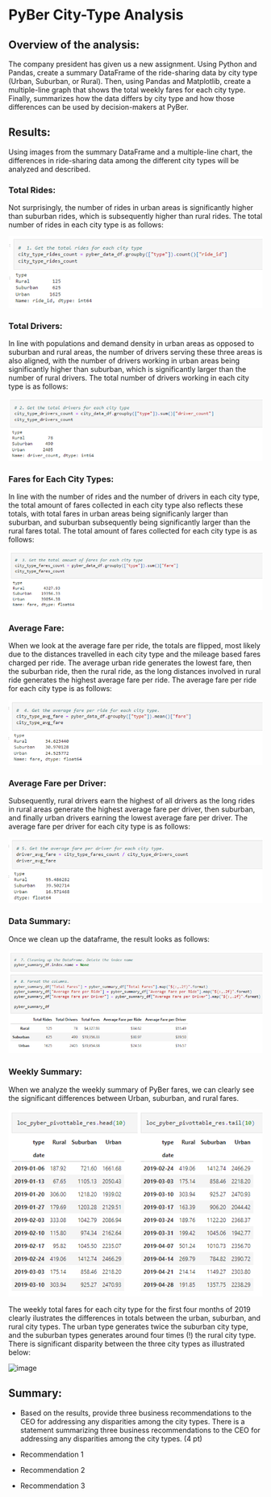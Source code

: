 # PyBer City-Type Analysis

## Overview of the analysis:

The company president has given us a new assignment. Using Python and Pandas, create a summary DataFrame of the ride-sharing data by city type (Urban, Suburban, or Rural). Then, using Pandas and Matplotlib, create a multiple-line graph that shows the total weekly fares for each city type. Finally, summarizes how the data differs by city type and how those differences can be used by decision-makers at PyBer.

## Results:
Using images from the summary DataFrame and a multiple-line chart, the differences in ride-sharing data among the different city types will be analyzed and described.

### Total Rides:
Not surprisingly, the number of rides in urban areas is significantly higher than suburban rides, which is subsequently higher than rural rides. The total number of rides in each city type is as follows:

![image](https://github.com/DeryaOkulda2012/PyBer_Analysis-/blob/09fa7ba9b176efa1e06233790109d70d927f590e/Analysis/Fig1_Total_rides_for_each_city_type.png)

### Total Drivers:
In line with populations and demand density in urban areas as opposed to suburban and rural areas, the number of drivers serving these three areas is also aligned, with the number of drivers working in urban areas being significantly higher than suburban, which is significantly larger than the number of rural drivers. The total number of drivers working in each city type is as follows:

![image](https://github.com/DeryaOkulda2012/PyBer_Analysis-/blob/1b686509601436786debf4efd1565d28f22a4984/Analysis/Fig2_Total_drivers_for_each_city_type.png)

### Fares for Each City Types:
In line with the number of rides and the number of drivers in each city type, the total amount of fares collected in each city type also reflects these totals, with total fares in urban areas being significanly larger than suburban, and suburban subsequently being significantly larger than the rural fares total. The total amount of fares collected for each city type is as follows:

![image](https://github.com/DeryaOkulda2012/PyBer_Analysis-/blob/625bd50f1666f36803cc5c1da2ca65b561e697ff/Analysis/Fig3_Total_fares_for_each_city_type.png)

### Average Fare:
When we look at the average fare per ride, the totals are flipped, most likely due to the distances travelled in each city type and the mileage based fares charged per ride. The average urban ride generates the lowest fare, then the suburban ride, then the rural ride, as the long distances involved in rural ride generates the highest average fare per ride. The average fare per ride for each city type is as follows:

![image](https://github.com/DeryaOkulda2012/PyBer_Analysis-/blob/625bd50f1666f36803cc5c1da2ca65b561e697ff/Analysis/Fig4_Average_fare_per_ride_for_each_city_type.png)

### Average Fare per Driver:
Subsequently, rural drivers earn the highest of all drivers as the long rides in rural areas generate the highest average fare per driver, then suburban, and finally urban drivers earning the lowest average fare per driver. The average fare per driver for each city type is as follows:

![image](https://github.com/DeryaOkulda2012/PyBer_Analysis-/blob/625bd50f1666f36803cc5c1da2ca65b561e697ff/Analysis/Fig5_Average_fare_per_driver_for_each_city_type.png)

### Data Summary:
Once we clean up the dataframe, the result looks as follows:

![image](https://github.com/DeryaOkulda2012/PyBer_Analysis-/blob/625bd50f1666f36803cc5c1da2ca65b561e697ff/Analysis/Fig6_PyBer_Summary_DataFrame_Formatted.png)

### Weekly Summary:
When we analyze the weekly summary of PyBer fares, we can clearly see the significant differences between Urban, suburban, and rural fares.

![image](https://github.com/DeryaOkulda2012/PyBer_Analysis-/blob/c2dba5066746e913b9bfef67987bf8cfe5e92d8f/Analysis/Fig7_PyBer_FareSummary_Pivot.png)

The weekly total fares for each city type for the first four months of 2019 clearly ilustrates the differences in totals between the urban, suburban, and rural city types. The urban type generates twice the suburban city type, and the suburban types generates around four times (!) the rural city type. There is significant disparity between the three city types as illustrated below:

![image](https://user-images.githubusercontent.com/93683791/145460599-a7b3831b-ed36-4555-ba3d-f09d4d6e5ead.png)

## Summary:
* Based on the results, provide three business recommendations to the CEO for addressing any disparities among the city types. There is a statement summarizing three business recommendations to the CEO for addressing any disparities among the city types. (4 pt)

* Recommendation 1
* Recommendation 2
* Recommendation 3



